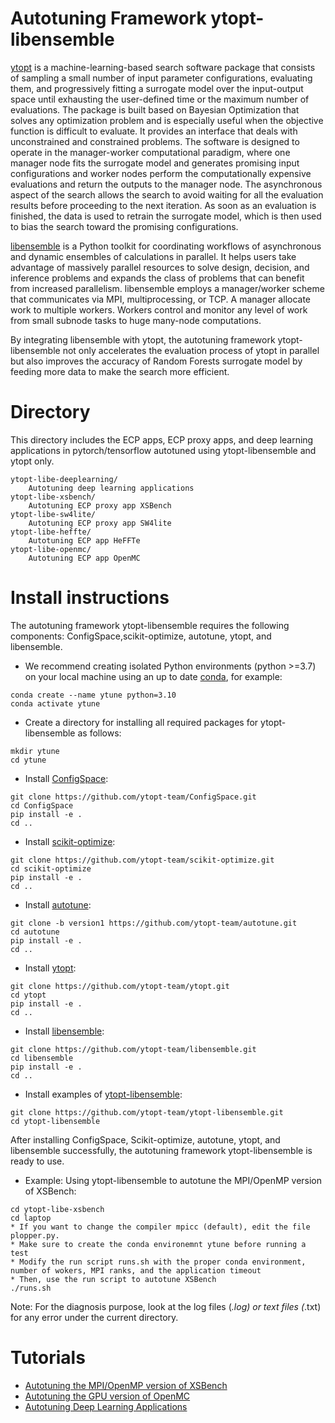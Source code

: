 # Autotuning Framework ytopt-libensemble
[ytopt](https://github.com/ytopt-team/ytopt.git) is a machine-learning-based search software package that consists of sampling a small number of input parameter configurations, evaluating them, and progressively fitting a surrogate model over the input-output space until exhausting the user-defined time or the maximum number of evaluations. The package is built based on Bayesian Optimization that solves any optimization problem and is especially useful when the objective function is difficult to evaluate. It provides an interface that deals with unconstrained and constrained problems. The software is designed to operate in the manager-worker computational paradigm, where one manager node fits the surrogate model and generates promising input configurations and worker nodes perform the computationally expensive evaluations and return the outputs to the manager node. The asynchronous aspect of the search allows the search to avoid waiting for all the evaluation results before proceeding to the next iteration. As soon as an evaluation is finished, the data is used to retrain the surrogate model, which is then used to bias the search toward the promising configurations.

[libensemble](https://github.com/ytopt-team/libensemble.git) is a Python toolkit for coordinating workflows of asynchronous and dynamic ensembles of calculations in parallel. It helps users take advantage of massively parallel resources to solve design, decision, and inference problems and expands the class of problems that can benefit from increased parallelism. libensemble employs a manager/worker scheme that communicates via MPI, multiprocessing, or TCP. A manager allocate work to multiple workers. Workers control and monitor any level of work from small subnode tasks to huge many-node computations.

By integrating libensemble with ytopt, the autotuning framework ytopt-libensemble not only accelerates the evaluation process of ytopt in parallel but also improves the accuracy of Random Forests surrogate model by feeding more data to make the search more efficient.

# Directory

This directory includes the ECP apps, ECP proxy apps, and deep learning applications in pytorch/tensorflow autotuned using ytopt-libensemble and ytopt only.

```
ytopt-libe-deeplearning/
    Autotuning deep learning applications 
ytopt-libe-xsbench/
    Autotuning ECP proxy app XSBench
ytopt-libe-sw4lite/
    Autotuning ECP proxy app SW4lite
ytopt-libe-heffte/
    Autotuning ECP app HeFFTe
ytopt-libe-openmc/
    Autotuning ECP app OpenMC
```

# Install instructions
The autotuning framework ytopt-libensemble requires the following components: ConfigSpace,scikit-optimize, autotune, ytopt, and libensemble.

* We recommend creating isolated Python environments (python >=3.7) on your local machine using an up to date [conda](https://docs.conda.io/projects/conda/en/latest/index.html), for example:

```
conda create --name ytune python=3.10
conda activate ytune
```

* Create a directory for installing all required packages for ytopt-libensemble as follows:
```
mkdir ytune
cd ytune
```

* Install [ConfigSpace](https://github.com/ytopt-team/ConfigSpace.git):
```
git clone https://github.com/ytopt-team/ConfigSpace.git
cd ConfigSpace
pip install -e .
cd ..
```

* Install [scikit-optimize](https://github.com/ytopt-team/scikit-optimize.git):
```
git clone https://github.com/ytopt-team/scikit-optimize.git
cd scikit-optimize
pip install -e .
cd ..
```

* Install [autotune](https://github.com/ytopt-team/autotune.git):
```
git clone -b version1 https://github.com/ytopt-team/autotune.git
cd autotune
pip install -e .
cd ..
```

* Install [ytopt](https://github.com/ytopt-team/ytopt.git):
```
git clone https://github.com/ytopt-team/ytopt.git
cd ytopt
pip install -e .
cd ..
```

* Install [libensemble](https://github.com/ytopt-team/libensemble.git):
```
git clone https://github.com/ytopt-team/libensemble.git
cd libensemble
pip install -e .
cd ..
```

* Install examples of [ytopt-libensemble](https://github.com/ytopt-team/ytopt-libensemble.git):
```
git clone https://github.com/ytopt-team/ytopt-libensemble.git
cd ytopt-libensemble
```

After installing ConfigSpace, Scikit-optimize, autotune, ytopt, and libensemble successfully, the autotuning framework ytopt-libensemble is ready to use.

* Example: Using ytopt-libensemble to autotune the  MPI/OpenMP version of XSBench:
```
cd ytopt-libe-xsbench
cd laptop
* If you want to change the compiler mpicc (default), edit the file plopper.py. 
* Make sure to create the conda environemnt ytune before running a test
* Modify the run script runs.sh with the proper conda environment, number of wokers, MPI ranks, and the application timeout
* Then, use the run script to autotune XSBench 
./runs.sh
```

Note: For the diagnosis purpose, look at the log files (*.log) or text files (*.txt) for any error under the current directory.

# Tutorials

* [Autotuning the MPI/OpenMP version of XSBench](https://github.com/ytopt-team/ytopt-libensemble/tree/main/ytopt-libe-xsbench)
* [Autotuning the GPU version of OpenMC](https://github.com/ytopt-team/ytopt-libensemble/tree/main/ytopt-libe-openmc)
* [Autotuning Deep Learning Applications](https://github.com/ytopt-team/ytopt-libensemble/tree/develop1/ytopt-libe-deeplearning)
